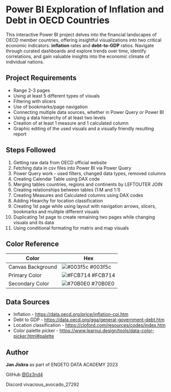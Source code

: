 
# Power BI Exploration of Inflation and Debt in OECD Countries

This interactive Power BI project delves into the financial landscapes of OECD member countries, offering insightful visualizations into two critical economic indicators: **inflation** rates and **debt-to-GDP** ratios. Navigate through curated dashboards and explore trends over time, identify correlations, and gain valuable insights into the economic climate of individual nations.


## Project Requirements

- Range 2-3 pages
- Using at least 5 different types of visuals
- Filtering with slicers
- Use of bookmarks/page navigation
- Connecting multiple data sources, whether in Power Query or Power BI
- Using a data hierarchy of at least two levels
- Creation of at least 1 measure and 1 calculated column
- Graphic editing of the used visuals and a visually friendly resulting report
## Steps Followed


1) Getting raw data from OECD official website
2) Fetching data in csv files into Power BI via Power Query
3) Power Query work - used filters, changed data types, removed columns
4) Creating Calendar Table using DAX code
5) Merging tables countries, regions and continents by LEFTOUTER JOIN
6) Creating relationships between tables (1:M and 1:1)
7) Creating Measures and Calculated columns using DAX codes
8) Adding Hiearchy for location classification
9) Creating 1st page while using layout with navigation arrows, slicers, bookmarks and mulitple different visuals
10) Duplicating 1st page to create remaining two pages while changing visuals and its data
11) Using conditional formating for matrix and map visuals 

## Color Reference

| Color             | Hex                                                                |
| ----------------- | ------------------------------------------------------------------ |
| Canvas Background | ![#003f5c](https://via.placeholder.com/10/003f5c?text=+) #003f5c |
| Primary Color | ![#FCB714](https://via.placeholder.com/10/FCB714?text=+) #FCB714 |
| Secondary Color | ![#70B0E0](https://via.placeholder.com/10/70B0E0?text=+) #70B0E0 |


## Data Sources

- Inflation - https://data.oecd.org/price/inflation-cpi.htm
- Debt to GDP - https://data.oecd.org/gga/general-government-debt.htm
- Location classification - https://cloford.com/resources/codes/index.htm
- Color palette picker - https://www.learnui.design/tools/data-color-picker.html#palette

## Author

**Jan Jiskra** as part of ENGETO DATA ACADEMY 2023

GitHub [@Dz3nd4](https:///github.com/Dz3nd4)

Discord vivacious_avocado_27292
